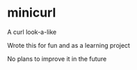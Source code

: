 # minicurl
A curl look-a-like

Wrote this for fun and as a learning project

No plans to improve it in the future
